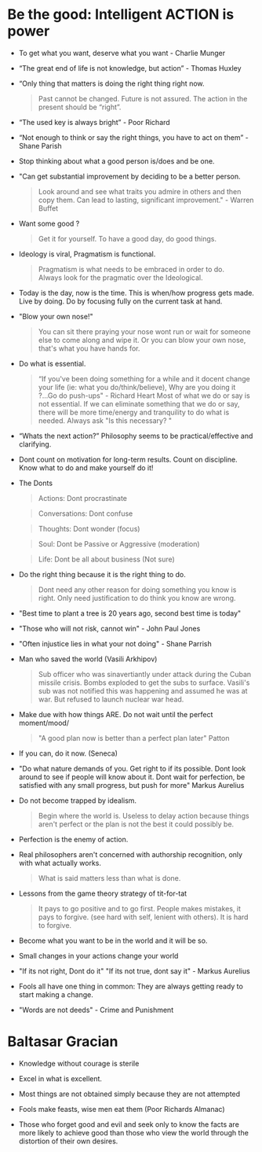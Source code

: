# Be the good: Intelligent ACTION is power

- To get what you want, deserve what you want - Charlie Munger

- “The great end of life is not knowledge, but action” - Thomas Huxley

- “Only thing that matters is doing the right thing right now. 
   > Past cannot be changed.
   > Future is not assured. 
   > The action in the present should be “right”.

- “The used key is always bright” - Poor Richard

- “Not enough to think or say the right things, you have to act on them” - Shane Parish

- Stop thinking about what a good person is/does and be one.

- "Can get substantial improvement by deciding to be a better person. 
   > Look around and see what traits you admire in others and then copy them. 
   > Can lead to lasting, significant improvement."  - Warren Buffet
   
- Want some good ?
   > Get it for yourself.  To have a good day, do good things.

- Ideology is viral, Pragmatism is functional.
  
  > Pragmatism is what needs to be embraced in order to do.  
  > Always look for the pragmatic over the Ideological.
  
- Today is the day, now is the time. This is when/how progress gets made. Live by doing. Do by focusing fully on the current task at hand.

- "Blow your own nose!" 

   > You can sit there praying your nose wont run or wait for someone
   > else to come along and wipe it.  Or you can blow your own nose,
   > that's what you have hands for.

- Do what is essential. 

   > “If you've been doing something for a while and it docent change
   > your life (ie: what you do/think/believe), Why are you doing it
   > ?...Go do push-ups" - Richard Heart Most of what we do or say is
   > not essential. If we can eliminate something that we do or say,
   > there will be more time/energy and tranquility to do what is
   > needed.  Always ask "Is this necessary? "

- “Whats the next action?” Philosophy seems to be practical/effective and clarifying. 

- Dont count on motivation for long-term results. Count on discipline. Know  what to do and make yourself do it! 

- The Donts

  > Actions: Dont procrastinate

  > Conversations: Dont confuse

  > Thoughts: Dont wonder (focus)

  > Soul: Dont be Passive or Aggressive (moderation) 

  > Life: Dont be all about business (Not sure)

- Do the right thing because it is the right thing to do.  
   > Dont need any other reason for doing something you know is right. Only need justification to do think you know are wrong.

- "Best time to plant a tree is 20 years ago, second best time is today"

- "Those who will not risk, cannot win" - John Paul Jones

- "Often injustice lies in what your not doing"  - Shane Parrish

- Man who saved the world (Vasili Arkhipov) 

  > Sub officer who was sinavertiantly under attack during the Cuban
  > missile crisis.  Bombs exploded to get the subs to surface.
  > Vasili's sub was not notified this was happening and assumed he
  > was at war. But refused to launch nuclear war head.

- Make due with how things ARE.  Do not wait until the perfect moment/mood/ 
  > "A good plan now is better than a perfect plan later" Patton

- If you can, do it now. (Seneca)

- "Do what nature demands of you. Get right to if its possible. Dont look around to see if people will know about it. Dont wait for perfection, be satisfied with any small progress, but push for more" Markus Aurelius

- Do not become trapped by idealism. 
  > Begin where the world is. Useless to delay action because things aren't perfect or the plan is not the best it could possibly be.

- Perfection is the enemy of action. 

- Real philosophers aren't concerned with authorship recognition, only with what actually works. 
  > What is said matters less than what is done.

- Lessons from the game theory strategy of tit-for-tat
  > It pays to go positive and to go first.
  > People makes mistakes, it pays to forgive. (see hard with self, lenient with others).
  > It is hard to forgive.

- Become what you want to be in the world and it will be so.

- Small changes in your actions change your world

- "If its not right, Dont do it"
  "If its not true, dont say it" - Markus Aurelius

- Fools all have one thing in common: They are always getting ready to start making a change. 

- "Words are not deeds"  - Crime and Punishment

# Baltasar Gracian
 - Knowledge without courage is sterile
 - Excel in what is excellent.
 - Most things are not obtained simply because they are not attempted


- Fools make feasts, wise men eat them (Poor Richards Almanac)

- Those who forget good and evil and seek only to know the facts are more likely to achieve good than those who view the world through the distortion of their own desires.